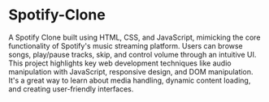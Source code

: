 # Spotify-Clone
A Spotify Clone built using HTML, CSS, and JavaScript, mimicking the core functionality of Spotify's music streaming platform. Users can browse songs, play/pause tracks, skip, and control volume through an intuitive UI. This project highlights key web development techniques like audio manipulation with JavaScript, responsive design, and DOM manipulation. It's a great way to learn about media handling, dynamic content loading, and creating user-friendly interfaces.
